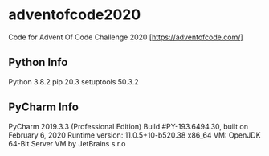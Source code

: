 # adventofcode2020
Code for Advent Of Code Challenge 2020 [https://adventofcode.com/]

## Python Info
Python 3.8.2
pip 20.3
setuptools 50.3.2

## PyCharm Info
PyCharm 2019.3.3 (Professional Edition)
Build #PY-193.6494.30, built on February 6, 2020
Runtime version: 11.0.5+10-b520.38 x86_64
VM: OpenJDK 64-Bit Server VM by JetBrains s.r.o
